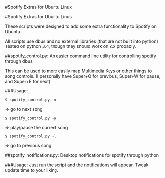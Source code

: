 #Spotify Extras for Ubuntu Linux

#Spotify Extras for Ubuntu Linus

These scripts were designed to add some extra functionality to Spotify on Ubuntu. 

All scripts use dbus and no external libraries (that are not built into python) Tested on python 3.4, though they should work on 2.x probably.

##spotify_control.py: An easier command line utility for controlling spotify through dbus

This can be used to more easily map Multimedia Keys or other things to song controls. 
(I personally have Super+Q for previous, Super+W for pause, and Super+E for next)

###Usage:

```
$ spotify_control.py -n
```
=> go to next song
```
$ spotify_control.py -p
```
=> play/pause the current song
```
$ spotify_control.py -l 
```

=> go to previous song

##spotify_notifications.py: Desktop notifications for spotify through python

###Usage:
	Just run the script and the notifications will appear. Tweak update time to your liking.
